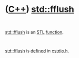 



 

 

 

 

 

([C++](Cpp.htm)) [std::fflush](CppFflush.htm)
=============================================

 

[std::fflush](CppFflush.htm) is an [STL](CppStl.htm)
[function](CppFunction.htm).

 

[std::fflush](CppFflush.htm) is [defined](CppDefinition.htm) in
[cstdio.h](CppCstdioH.htm).

 

 

 

 

 





 



